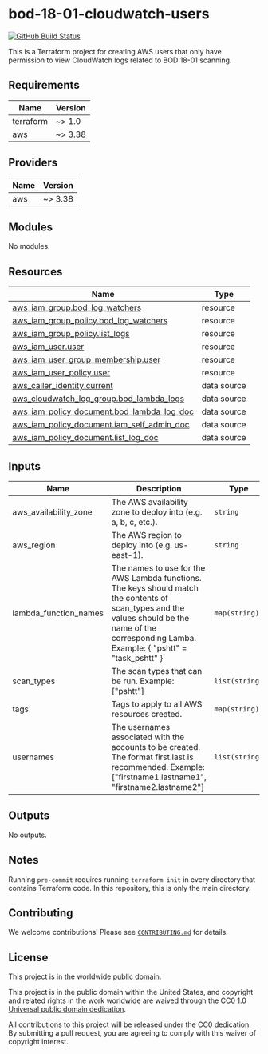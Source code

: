 # bod-18-01-cloudwatch-users #

[![GitHub Build Status](https://github.com/cisagov/bod-18-01-cloudwatch-users/workflows/build/badge.svg)](https://github.com/cisagov/bod-18-01-cloudwatch-users/actions)

This is a Terraform project for creating AWS users that only have
permission to view CloudWatch logs related to BOD 18-01 scanning.

## Requirements ##

| Name | Version |
|------|---------|
| terraform | ~> 1.0 |
| aws | ~> 3.38 |

## Providers ##

| Name | Version |
|------|---------|
| aws | ~> 3.38 |

## Modules ##

No modules.

## Resources ##

| Name | Type |
|------|------|
| [aws_iam_group.bod_log_watchers](https://registry.terraform.io/providers/hashicorp/aws/latest/docs/resources/iam_group) | resource |
| [aws_iam_group_policy.bod_log_watchers](https://registry.terraform.io/providers/hashicorp/aws/latest/docs/resources/iam_group_policy) | resource |
| [aws_iam_group_policy.list_logs](https://registry.terraform.io/providers/hashicorp/aws/latest/docs/resources/iam_group_policy) | resource |
| [aws_iam_user.user](https://registry.terraform.io/providers/hashicorp/aws/latest/docs/resources/iam_user) | resource |
| [aws_iam_user_group_membership.user](https://registry.terraform.io/providers/hashicorp/aws/latest/docs/resources/iam_user_group_membership) | resource |
| [aws_iam_user_policy.user](https://registry.terraform.io/providers/hashicorp/aws/latest/docs/resources/iam_user_policy) | resource |
| [aws_caller_identity.current](https://registry.terraform.io/providers/hashicorp/aws/latest/docs/data-sources/caller_identity) | data source |
| [aws_cloudwatch_log_group.bod_lambda_logs](https://registry.terraform.io/providers/hashicorp/aws/latest/docs/data-sources/cloudwatch_log_group) | data source |
| [aws_iam_policy_document.bod_lambda_log_doc](https://registry.terraform.io/providers/hashicorp/aws/latest/docs/data-sources/iam_policy_document) | data source |
| [aws_iam_policy_document.iam_self_admin_doc](https://registry.terraform.io/providers/hashicorp/aws/latest/docs/data-sources/iam_policy_document) | data source |
| [aws_iam_policy_document.list_log_doc](https://registry.terraform.io/providers/hashicorp/aws/latest/docs/data-sources/iam_policy_document) | data source |

## Inputs ##

| Name | Description | Type | Default | Required |
|------|-------------|------|---------|:--------:|
| aws\_availability\_zone | The AWS availability zone to deploy into (e.g. a, b, c, etc.). | `string` | `"a"` | no |
| aws\_region | The AWS region to deploy into (e.g. us-east-1). | `string` | `"us-east-1"` | no |
| lambda\_function\_names | The names to use for the AWS Lambda functions.  The keys should match the contents of scan\_types and the values should be the name of the corresponding Lamba. Example: { "pshtt" = "task\_pshtt" } | `map(string)` | n/a | yes |
| scan\_types | The scan types that can be run. Example: ["pshtt"] | `list(string)` | n/a | yes |
| tags | Tags to apply to all AWS resources created. | `map(string)` | `{}` | no |
| usernames | The usernames associated with the accounts to be created.  The format first.last is recommended. Example: ["firstname1.lastname1", "firstname2.lastname2"] | `list(string)` | n/a | yes |

## Outputs ##

No outputs.

## Notes ##

Running `pre-commit` requires running `terraform init` in every directory that
contains Terraform code. In this repository, this is only the main directory.

## Contributing ##

We welcome contributions!  Please see [`CONTRIBUTING.md`](CONTRIBUTING.md) for
details.

## License ##

This project is in the worldwide [public domain](LICENSE).

This project is in the public domain within the United States, and
copyright and related rights in the work worldwide are waived through
the [CC0 1.0 Universal public domain
dedication](https://creativecommons.org/publicdomain/zero/1.0/).

All contributions to this project will be released under the CC0
dedication. By submitting a pull request, you are agreeing to comply
with this waiver of copyright interest.
